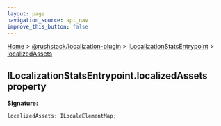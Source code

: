 ```yaml
---
layout: page
navigation_source: api_nav
improve_this_button: false
---
```



[Home](./index.md) &gt; [@rushstack/localization-plugin](./localization-plugin.md) &gt; [ILocalizationStatsEntrypoint](./localization-plugin.ilocalizationstatsentrypoint.md) &gt; [localizedAssets](./localization-plugin.ilocalizationstatsentrypoint.localizedassets.md)

## ILocalizationStatsEntrypoint.localizedAssets property

<b>Signature:</b>

```typescript
localizedAssets: ILocaleElementMap;
```
